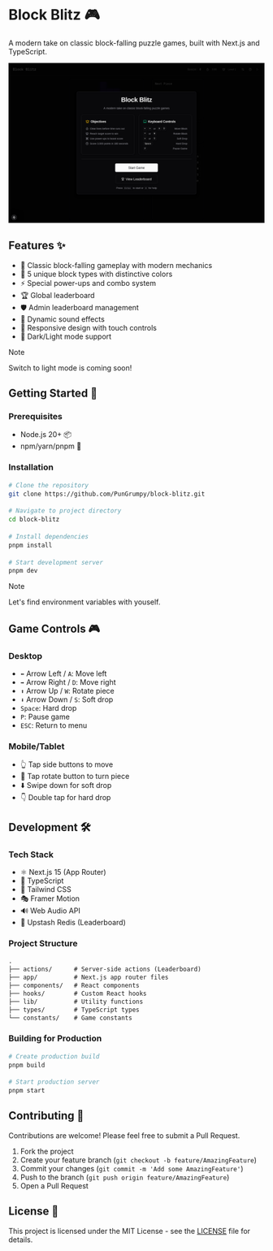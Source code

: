 # Block Blitz 🎮

A modern take on classic block-falling puzzle games, built with Next.js and TypeScript.

![Block Blitz](/public/preview.png)

## Features ✨

- 🎯 Classic block-falling gameplay with modern mechanics
- 🎨 5 unique block types with distinctive colors
- ⚡️ Special power-ups and combo system
- 🏆 Global leaderboard
- 🛡️ Admin leaderboard management
- 🎵 Dynamic sound effects
- 📱 Responsive design with touch controls
- 🌙 Dark/Light mode support

> [!NOTE]
> Switch to light mode is coming soon!

## Getting Started 🚀

### Prerequisites

- Node.js 20+ 📦
- npm/yarn/pnpm 🔧

### Installation

```bash
# Clone the repository
git clone https://github.com/PunGrumpy/block-blitz.git

# Navigate to project directory
cd block-blitz

# Install dependencies
pnpm install

# Start development server
pnpm dev
```

> [!NOTE]
> Let's find environment variables with youself.

## Game Controls 🎮

### Desktop

- `⬅️` Arrow Left / `A`: Move left
- `➡️` Arrow Right / `D`: Move right
- `⬆️` Arrow Up / `W`: Rotate piece
- `⬇️` Arrow Down / `S`: Soft drop
- `Space`: Hard drop
- `P`: Pause game
- `ESC`: Return to menu

### Mobile/Tablet

- 👆 Tap side buttons to move
- 🔄 Tap rotate button to turn piece
- ⬇️ Swipe down for soft drop
- 👇 Double tap for hard drop

## Development 🛠️

### Tech Stack

- ⚛️ Next.js 15 (App Router)
- 📘 TypeScript
- 🎨 Tailwind CSS
- 🎭 Framer Motion
- 🔊 Web Audio API
- 💾 Upstash Redis (Leaderboard)

### Project Structure

```
.
├── actions/      # Server-side actions (Leaderboard)
├── app/          # Next.js app router files
├── components/   # React components
├── hooks/        # Custom React hooks
├── lib/          # Utility functions
├── types/        # TypeScript types
└── constants/    # Game constants
```

### Building for Production

```bash
# Create production build
pnpm build

# Start production server
pnpm start
```

## Contributing 🤝

Contributions are welcome! Please feel free to submit a Pull Request.

1. Fork the project
2. Create your feature branch (`git checkout -b feature/AmazingFeature`)
3. Commit your changes (`git commit -m 'Add some AmazingFeature'`)
4. Push to the branch (`git push origin feature/AmazingFeature`)
5. Open a Pull Request

## License 📄

This project is licensed under the MIT License - see the [LICENSE](LICENSE) file for details.
